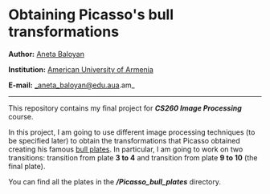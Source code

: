 # Obtaining Picasso's bull transformations
**Author:** [Aneta Baloyan](https://www.linkedin.com/in/aneta-baloyan/)

**Institution:** [American University of Armenia](https://aua.am/)

**E-mail:** _aneta_baloyan@edu.aua.am_
***

This repository contains my final project for **_CS260 Image Processing_** course. 

In this project, I am going to use different image processing techniques (to be specified later) to obtain the transformations that Picasso obtained creating his famous [bull plates](https://www.widewalls.ch/magazine/pablo-picaso-bull-plates). In particular, I am going to work on two transitions: transition from plate **3 to 4** and transition from plate **9 to 10** (the final plate). 

You can find all the plates in the **_/Picasso_bull_plates_** directory.

